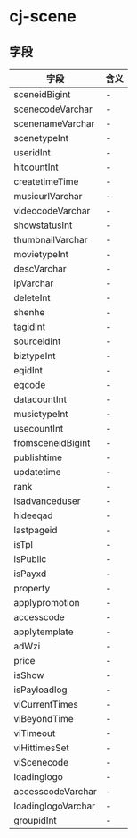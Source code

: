 # cj-scene

## 字段
字段|含义
---|---
sceneidBigint|-
scenecodeVarchar|-
scenenameVarchar|-
scenetypeInt|-
useridInt|-
hitcountInt|-
createtimeTime|-
musicurlVarchar|-
videocodeVarchar|-
showstatusInt|-
thumbnailVarchar|-
movietypeInt|-
descVarchar|-
ipVarchar|-
deleteInt|-
shenhe|-
tagidInt|-
sourceidInt|-
biztypeInt|-
eqidInt|-
eqcode|-
datacountInt|-
musictypeInt|-
usecountInt|-
fromsceneidBigint|-
publishtime|-
updatetime|-
rank|-
isadvanceduser|-
hideeqad|-
lastpageid|-
isTpl|-
isPublic|-
isPayxd|-
property|-
applypromotion|-
accesscode|-
applytemplate|-
adWzi|-
price|-
isShow|-
isPayloadlog|-
viCurrentTimes|-
viBeyondTime|-
viTimeout|-
viHittimesSet|-
viScenecode|-
loadinglogo|-
accesscodeVarchar|-
loadinglogoVarchar|-
groupidInt|-
